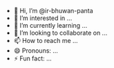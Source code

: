- 👋 Hi, I’m @ir-bhuwan-panta
- 👀 I’m interested in ...
- 🌱 I’m currently learning ...
- 💞️ I’m looking to collaborate on ...
- 📫 How to reach me ...
- 😄 Pronouns: ...
- ⚡ Fun fact: ...

<!---
ir-bhuwan-panta/ir-bhuwan-panta is a ✨ special ✨ repository because its `README.md` (this file) appears on your GitHub profile.
You can click the Preview link to take a look at your changes.
--->
